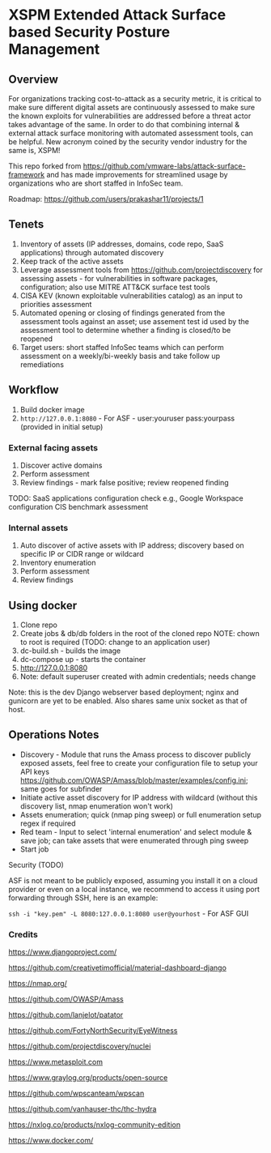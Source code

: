 # XSPM Extended Attack Surface based Security Posture Management

## Overview

For organizations tracking cost-to-attack as a security metric, it is critical to make sure different digital assets are continuously assessed to make sure the known exploits for vulnerabilities are addressed before a threat actor takes advantage of the same. In order to do that combining internal & external attack surface monitoring with automated assessment tools, can be helpful. New acronym coined by the security vendor industry for the same is, XSPM!

This repo forked from https://github.com/vmware-labs/attack-surface-framework and has made improvements for streamlined usage by organizations who are short staffed in InfoSec team.

Roadmap: https://github.com/users/prakashar11/projects/1

## Tenets

1. Inventory of assets (IP addresses, domains, code repo, SaaS applications) through automated discovery
2. Keep track of the active assets
3. Leverage assessment tools from https://github.com/projectdiscovery for assessing assets - for vulnerabilities in software packages, configuration; also use MITRE ATT&CK surface test tools
4. CISA KEV (known exploitable vulnerabilities catalog) as an input to priorities assessment
5. Automated opening or closing of findings generated from the assessment tools against an asset; use assement test id used by the assessment tool to determine whether a finding is closed/to be reopened
5. Target users: short staffed InfoSec teams which can perform assessment on a weekly/bi-weekly basis and take follow up remediations

## Workflow

1. Build docker image
2. `http://127.0.0.1:8080` - For ASF - user:youruser pass:yourpass (provided in initial setup)

### External facing assets

1. Discover active domains
2. Perform assessment
3. Review findings - mark false positive; review reopened finding

TODO: SaaS applications configuration check e.g., Google Workspace configuration CIS benchmark assessment

### Internal assets
1. Auto discover of active assets with IP address; discovery based on specific IP or CIDR range or wildcard
2. Inventory enumeration
3. Perform assessment
4. Review findings

## Using docker

1. Clone repo
2. Create jobs & db/db folders in the root of the cloned repo 
   NOTE: chown to root is required (TODO: change to an application user)
3. dc-build.sh - builds the image
4. dc-compose up - starts the container
5. http://127.0.0.1:8080
6. Note: default superuser created with admin credentials; needs change 

Note: this is the dev Django webserver based deployment; nginx and gunicorn are yet to be enabled. Also shares same unix socket as that of host.

## Operations Notes

- Discovery - Module that runs the Amass process to discover publicly exposed assets, feel free to create your configuration file to setup your API keys https://github.com/OWASP/Amass/blob/master/examples/config.ini; same goes for subfinder
- Initiate active asset discovery for IP address with wildcard (without this discovery list, nmap enumeration won't work)
- Assets enumeration; quick (nmap ping sweep) or full enumeration setup regex if required
- Red team - Input to select 'internal enumeration' and select module & save job; can take assets that were enumerated through ping sweep
- Start job

Security (TODO)

ASF is not meant to be publicly exposed, assuming you install it on a cloud provider or even on a local instance, we recommend to access it using port forwarding through SSH, here is an example:

`ssh -i "key.pem" -L 8080:127.0.0.1:8080 user@yourhost` - For ASF GUI

### Credits

https://www.djangoproject.com/

https://github.com/creativetimofficial/material-dashboard-django

https://nmap.org/

https://github.com/OWASP/Amass

https://github.com/lanjelot/patator

https://github.com/FortyNorthSecurity/EyeWitness

https://github.com/projectdiscovery/nuclei

https://www.metasploit.com

https://www.graylog.org/products/open-source

https://github.com/wpscanteam/wpscan

https://github.com/vanhauser-thc/thc-hydra

https://nxlog.co/products/nxlog-community-edition

https://www.docker.com/